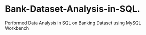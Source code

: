 # Bank-Dataset-Analysis-in-SQL.
Performed Data Analysis in SQL on Banking Dataset using MySQL Workbench
